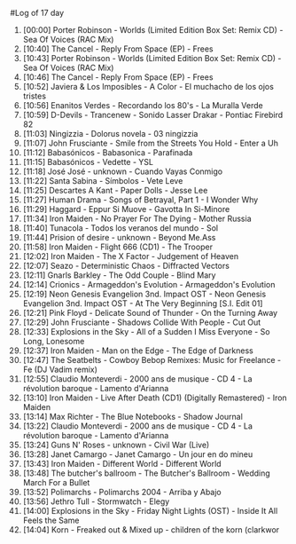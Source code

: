 #Log of 17 day

1. [00:00] Porter Robinson - Worlds (Limited Edition Box Set: Remix CD) - Sea Of Voices (RAC Mix)
1. [10:40] The Cancel - Reply From Space (EP) - Frees
1. [10:43] Porter Robinson - Worlds (Limited Edition Box Set: Remix CD) - Sea Of Voices (RAC Mix)
1. [10:46] The Cancel - Reply From Space (EP) - Frees
1. [10:52] Javiera & Los Imposibles - A Color - El muchacho de los ojos tristes
1. [10:56] Enanitos Verdes - Recordando los 80's - La Muralla Verde
1. [10:59] D-Devils - Trancenew - Sonido Lasser Drakar - Pontiac Firebird 82
1. [11:03] Ningizzia - Dolorus novela - 03 ningizzia
1. [11:07] John Frusciante - Smile from the Streets You Hold - Enter a Uh
1. [11:12] Babasónicos - Babasonica - Parafinada
1. [11:15] Babasónicos - Vedette - YSL
1. [11:18] José José - unknown - Cuando Vayas Conmigo
1. [11:22] Santa Sabina - Símbolos - Vete Leve
1. [11:25] Descartes A Kant - Paper Dolls - Jesse Lee
1. [11:27] Human Drama - Songs of Betrayal, Part 1 - I Wonder Why
1. [11:29] Haggard - Eppur Si Muove - Gavotta In Si-Minore
1. [11:34] Iron Maiden - No Prayer For The Dying - Mother Russia
1. [11:40] Tunacola - Todos los veranos del mundo - Sol
1. [11:44] Prision of desire - unknown - Beyond Me.Ass
1. [11:58] Iron Maiden - Flight 666 (CD1) - The Trooper
1. [12:02] Iron Maiden - The X Factor - Judgement of Heaven
1. [12:07] Seazo - Deterministic Chaos - Diffracted Vectors
1. [12:11] Gnarls Barkley - The Odd Couple - Blind Mary
1. [12:14] Crionics - Armageddon's Evolution - Armageddon's Evolution
1. [12:19] Neon Genesis Evangelion 3nd. Impact OST - Neon Genesis Evangelion 3nd. Impact OST - At The Very Beginning [S.I. Edit 01]
1. [12:21] Pink Floyd - Delicate Sound of Thunder - On the Turning Away
1. [12:29] John Frusciante - Shadows Collide With People - Cut Out
1. [12:33] Explosions in the Sky - All of a Sudden I Miss Everyone - So Long, Lonesome
1. [12:37] Iron Maiden - Man on the Edge - The Edge of Darkness
1. [12:47] The Seatbelts - Cowboy Bebop Remixes: Music for Freelance - Fe (DJ Vadim remix)
1. [12:55] Claudio Monteverdi - 2000 ans de musique - CD 4 - La révolution baroque - Lamento d'Arianna
1. [13:10] Iron Maiden - Live After Death (CD1) (Digitally Remastered) - Iron Maiden
1. [13:14] Max Richter - The Blue Notebooks - Shadow Journal
1. [13:22] Claudio Monteverdi - 2000 ans de musique - CD 4 - La révolution baroque - Lamento d'Arianna
1. [13:24] Guns N' Roses - unknown - Civil War (Live)
1. [13:28] Janet Camargo - Janet Camargo - Un jour en do mineu
1. [13:43] Iron Maiden - Different World - Different World
1. [13:48] The butcher's ballroom - The Butcher's Ballroom - Wedding March For a Bullet
1. [13:52] Polimarchs - Polimarchs 2004 - Arriba y Abajo
1. [13:56] Jethro Tull - Stormwatch - Elegy
1. [14:00] Explosions in the Sky - Friday Night Lights (OST) - Inside It All Feels the Same
1. [14:04] Korn - Freaked out & Mixed up - children of the korn (clarkwor
